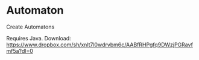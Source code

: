 # Automaton
Create Automatons

Requires Java.
Download: https://www.dropbox.com/sh/xnlt7l0wdrvbm6c/AABfRHPgfq9DWzjPGRavfmf5a?dl=0
